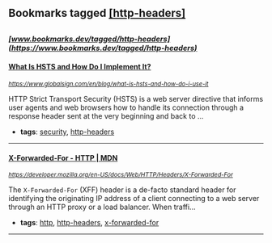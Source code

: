 ## Bookmarks tagged [[http-headers]](https://www.bookmarks.dev/search?q=[http-headers])

_<sup><sup>[www.bookmarks.dev/tagged/http-headers](https://www.bookmarks.dev/tagged/http-headers)</sup></sup>_
---
#### [What Is HSTS and How Do I Implement It?](https://www.globalsign.com/en/blog/what-is-hsts-and-how-do-i-use-it)
_<sup>https://www.globalsign.com/en/blog/what-is-hsts-and-how-do-i-use-it</sup>_

HTTP Strict Transport Security (HSTS) is a web server directive that informs user agents and web browsers how to handle its connection through a response header sent at the very beginning and back to ...
* **tags**: [security](../tagged/security.md), [http-headers](../tagged/http-headers.md)
---
#### [X-Forwarded-For - HTTP | MDN](https://developer.mozilla.org/en-US/docs/Web/HTTP/Headers/X-Forwarded-For)
_<sup>https://developer.mozilla.org/en-US/docs/Web/HTTP/Headers/X-Forwarded-For</sup>_

The `X-Forwarded-For` (XFF) header is a de-facto standard header for identifying the originating IP address of a client connecting to a web server through an HTTP proxy or a load balancer. When traffi...
* **tags**: [http](../tagged/http.md), [http-headers](../tagged/http-headers.md), [x-forwarded-for](../tagged/x-forwarded-for.md)
---
